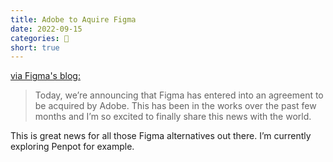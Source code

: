 ```yaml
---
title: Adobe to Aquire Figma
date: 2022-09-15
categories: 📣
short: true
---
```


[via Figma's blog:](https://www.figma.com/blog/a-new-collaboration-with-adobe/)

> Today, we’re announcing that Figma has entered into an agreement to be acquired by Adobe. This has been in the works over the past few months and I’m so excited to finally share this news with the world.

This is great news for all those Figma alternatives out there. I’m currently exploring Penpot for example.
